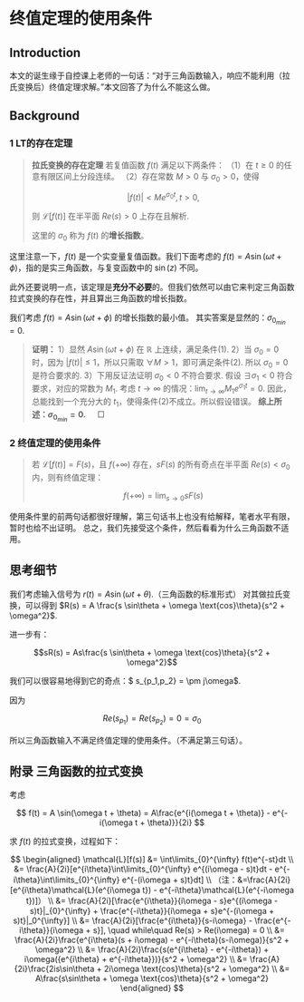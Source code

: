 # 终值定理的使用条件

## Introduction

本文的诞生缘于自控课上老师的一句话：“对于三角函数输入，响应不能利用（拉氏变换后）终值定理求解。”本文回答了为什么不能这么做。

## Background

### 1 LT的存在定理

> **拉氏变换的存在定理**
> 若复值函数 $f(t)$ 满足以下两条件：
> （1）在 $t \ge 0$ 的任意有限区间上分段连续。
> （2）存在常数 $M > 0$ 与 $\sigma_0 > 0$，使得
>
> $$ |f(t)| < M e^{\sigma_0t},t>0, $$
>
> 则 $\mathcal{L}[f(t)]$ 在半平面 $Re(s) > 0$ 上存在且解析.
>
> 这里的 $\sigma_0$ 称为 $f(t)$ 的**增长指数**。

这里注意一下，$f(t)$ 是一个实变量复值函数。我们下面考虑的 $f(t) = A \sin(\omega t + \phi)$，指的是实三角函数，与复变函数中的 $\sin(z)$ 不同。

此外还要说明一点，该定理是**充分不必要**的。但我们依然可以由它来判定三角函数拉式变换的存在性，并且算出三角函数的增长指数。

我们考虑 $f(t) = A \sin(\omega t + \phi)$ 的增长指数的最小值。
其实答案是显然的：$\sigma_{0_{min}} = 0$.

> **证明：**
> 1）显然 $A \sin(\omega t + \phi)$ 在 $\mathbb{R}$ 上连续，满足条件(1).
> 2）当 $\sigma_0 = 0$ 时，因为 $|f(t)| \le 1$，所以只需取 $\forall M > 1$，即可满足条件(2). 所以 $\sigma_0 = 0$ 是符合要求的.
> 3）下用反证法证明 $\sigma_0 < 0$ 不符合要求.
> 假设 $\exists \sigma_1 < 0$ 符合要求，对应的常数为 $M_1$.
> 考虑 $t \to \infty$ 的情况：$\lim_{t \to \infty} M_1e^{\sigma_1 t} = 0$. 因此，总能找到一个充分大的 $t_1$，使得条件(2)不成立。所以假设错误。
> **综上所述：$\sigma_{0_{min}} = 0$.** $\quad \Box$

### 2 终值定理的使用条件

> 若 $\mathcal{L}[f(t)] = F(s)$，且 $f(+\infty)$ 存在，$sF(s)$ 的所有奇点在半平面 $Re(s) < \sigma_0$ 内，则有终值定理：
>
> $$ f(+\infty) = \lim_{s \to 0}sF(s) $$

使用条件里的前两句话都很好理解，第三句话书上也没有给解释，笔者水平有限，暂时也给不出证明。
总之，我们先接受这个条件，然后看看为什么三角函数不适用。

## 思考细节

我们考虑输入信号为 $r(t) = A \sin(\omega t + \theta)$.（三角函数的标准形式）
对其做拉氏变换，可以得到 $R(s) = A \frac{s \sin\theta + \omega \text{cos}\theta}{s^2 + \omega^2}$.

进一步有：

$$sR(s) = As\frac{s \sin\theta + \omega \text{cos}\theta}{s^2 + \omega^2}$$

我们可以很容易地得到它的奇点：$ s_{p_1,p_2} = \pm j\omega$.

因为

$$ Re(s_{p_1}) = Re(s_{p_2}) = 0 = \sigma_0 $$

所以三角函数输入不满足终值定理的使用条件。（不满足第三句话）。

## 附录 三角函数的拉式变换

考虑

$$ f(t) = A \sin(\omega t + \theta) = A\frac{e^{i(\omega t + \theta)} - e^{-i(\omega t + \theta)}}{2i} $$

求 $f(t)$ 的拉式变换，过程如下：

$$
\begin{aligned}
\mathcal{L}[f(s)] &= \int\limits_{0}^{\infty} f(t)e^{-st}dt
\\ &= \frac{A}{2i}[e^{i\theta}\int\limits_{0}^{\infty} e^{(i\omega - s)t}dt - e^{-i\theta}\int\limits_{0}^{\infty} e^{-(i\omega + s)t}dt]
\\ （注：&=\frac{A}{2i}[e^{i\theta}\mathcal{L}(e^{i\omega t}) - e^{-i\theta}\mathcal{L}(e^{-i\omega t})]）
\\ &= \frac{A}{2i}[\frac{e^{i\theta}}{i\omega - s}e^{(i\omega -s)t}|_{0}^{\infty} + \frac{e^{-i\theta}}{i\omega + s}e^{-(i\omega + s)t}|_0^{\infty}]
\\ &= \frac{A}{2i}[\frac{e^{i\theta}}{s-i\omega} - \frac{e^{-i\theta}}{i\omega + s}], \quad while\quad Re(s) > Re(i\omega) = 0
\\ &= \frac{A}{2i}\frac{e^{i\theta}(s + i\omega) - e^{-i\theta}(s-i\omega)}{s^2 + \omega^2}
\\ &= \frac{A}{2i}\frac{s(e^{i\theta} - e^{-i\theta}) + i\omega({e^{i\theta} + e^{-i\theta}})}{s^2 + \omega^2}
\\ &= \frac{A}{2i}\frac{2is\sin\theta + 2i\omega \text{cos}\theta}{s^2 + \omega^2}
\\ &= A\frac{s\sin\theta + \omega \text{cos}\theta}{s^2 + \omega^2}
\end{aligned}
$$
